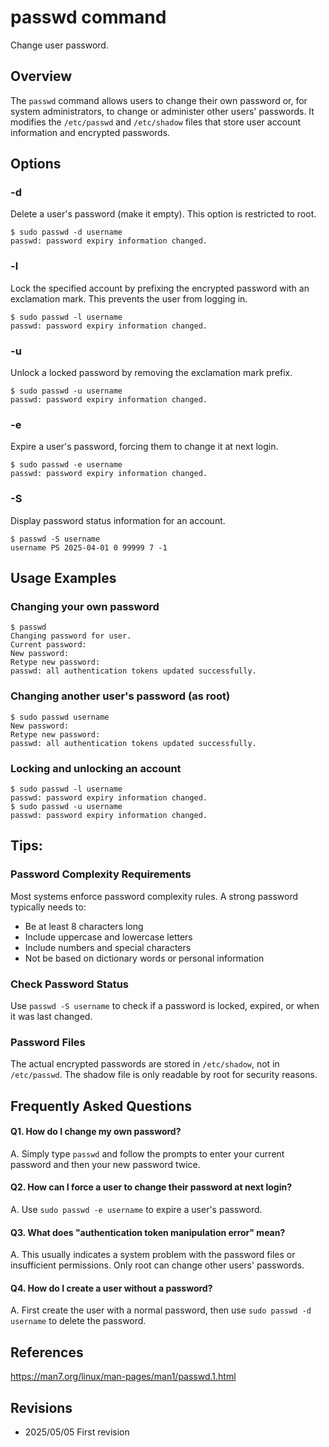 # passwd command

Change user password.

## Overview

The `passwd` command allows users to change their own password or, for system administrators, to change or administer other users' passwords. It modifies the `/etc/passwd` and `/etc/shadow` files that store user account information and encrypted passwords.

## Options

### **-d**

Delete a user's password (make it empty). This option is restricted to root.

```console
$ sudo passwd -d username
passwd: password expiry information changed.
```

### **-l**

Lock the specified account by prefixing the encrypted password with an exclamation mark. This prevents the user from logging in.

```console
$ sudo passwd -l username
passwd: password expiry information changed.
```

### **-u**

Unlock a locked password by removing the exclamation mark prefix.

```console
$ sudo passwd -u username
passwd: password expiry information changed.
```

### **-e**

Expire a user's password, forcing them to change it at next login.

```console
$ sudo passwd -e username
passwd: password expiry information changed.
```

### **-S**

Display password status information for an account.

```console
$ passwd -S username
username PS 2025-04-01 0 99999 7 -1
```

## Usage Examples

### Changing your own password

```console
$ passwd
Changing password for user.
Current password: 
New password: 
Retype new password: 
passwd: all authentication tokens updated successfully.
```

### Changing another user's password (as root)

```console
$ sudo passwd username
New password: 
Retype new password: 
passwd: all authentication tokens updated successfully.
```

### Locking and unlocking an account

```console
$ sudo passwd -l username
passwd: password expiry information changed.
$ sudo passwd -u username
passwd: password expiry information changed.
```

## Tips:

### Password Complexity Requirements

Most systems enforce password complexity rules. A strong password typically needs to:
- Be at least 8 characters long
- Include uppercase and lowercase letters
- Include numbers and special characters
- Not be based on dictionary words or personal information

### Check Password Status

Use `passwd -S username` to check if a password is locked, expired, or when it was last changed.

### Password Files

The actual encrypted passwords are stored in `/etc/shadow`, not in `/etc/passwd`. The shadow file is only readable by root for security reasons.

## Frequently Asked Questions

#### Q1. How do I change my own password?
A. Simply type `passwd` and follow the prompts to enter your current password and then your new password twice.

#### Q2. How can I force a user to change their password at next login?
A. Use `sudo passwd -e username` to expire a user's password.

#### Q3. What does "authentication token manipulation error" mean?
A. This usually indicates a system problem with the password files or insufficient permissions. Only root can change other users' passwords.

#### Q4. How do I create a user without a password?
A. First create the user with a normal password, then use `sudo passwd -d username` to delete the password.

## References

https://man7.org/linux/man-pages/man1/passwd.1.html

## Revisions

- 2025/05/05 First revision